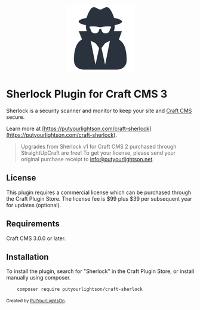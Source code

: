 <p align="center"><img height="180" src="./src/icon.svg"></p>

# Sherlock Plugin for Craft CMS 3

Sherlock is a security scanner and monitor to keep your site and [Craft CMS](https://craftcms.com/) secure.

Learn more at [https://putyourlightson.com/craft-sherlock](https://putyourlightson.com/craft-sherlock).

> Upgrades from Sherlock v1 for Craft CMS 2 purchased through StraightUpCraft are free! To get your license, please send your original purchase receipt to [info@putyourlightson.net](mailto:info@putyourlightson.net).

## License

This plugin requires a commercial license which can be purchased through the Craft Plugin Store. The license fee is $99 plus $39 per subsequent year for updates (optional).

## Requirements

Craft CMS 3.0.0 or later.

## Installation

To install the plugin, search for "Sherlock" in the Craft Plugin Store, or install manually using composer.

        composer require putyourlightson/craft-sherlock

<small>Created by [PutYourLightsOn](https://putyourlightson.com/).</small>
